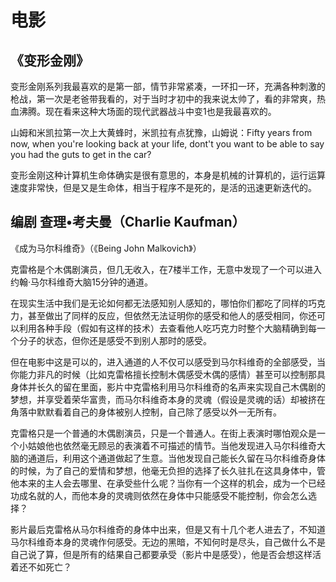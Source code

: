 # 电影

## 《变形金刚》

变形金刚系列我最喜欢的是第一部，情节非常紧凑，一环扣一环，充满各种刺激的枪战，第一次是老爸带我看的，对于当时才初中的我来说太帅了，看的非常爽，热血沸腾。现在看来这种大场面的现代武器战斗中变1也是我最喜欢的。

山姆和米凯拉第一次上大黄蜂时，米凯拉有点犹豫，山姆说：Fifty years from now, when you're looking back at your life, dont't you want to be able to say you had the guts to get in the car?

变形金刚这种计算机生命体确实是很有意思的，本身是机械的计算机的，运行运算速度非常快，但是又是生命体，相当于程序不是死的，是活的迅速更新迭代的。

## 编剧 查理•考夫曼（Charlie Kaufman）

《成为马尔科维奇》（《Being John Malkovich》）

克雷格是个木偶剧演员，但几无收入，在7楼半工作，无意中发现了一个可以进入约翰·马尔科维奇大脑15分钟的通道。

在现实生活中我们是无论如何都无法感知别人感知的，哪怕你们都吃了同样的巧克力，甚至做出了同样的反应，但依然无法证明你的感受和他人的感受相同，你还可以利用各种手段（假如有这样的技术）去查看他人吃巧克力时整个大脑精确到每一个分子的状态，但你还是感受不到别人那时的感受。

但在电影中这是可以的，进入通道的人不仅可以感受到马尔科维奇的全部感受，当你能力非凡的时候（比如克雷格擅长控制木偶感受木偶的感情）甚至可以控制那具身体并长久的留在里面，影片中克雷格利用马尔科维奇的名声来实现自己木偶剧的梦想，并享受着荣华富贵，而马尔科维奇本身的灵魂（假设是灵魂的话）却被挤在角落中默默看着自己的身体被别人控制，自己除了感受以外一无所有。

克雷格只是一个普通的木偶剧演员，只是一个普通人。在街上表演时哪怕观众是一个小姑娘他也依然毫无顾忌的表演着不可描述的情节。当他发现进入马尔科维奇大脑的通道后，利用这个通道做起了生意。当他发现自己能长久留在马尔科维奇身体的时候，为了自己的爱情和梦想，他毫无负担的选择了长久驻扎在这具身体中，管他本来的主人会去哪里、在承受些什么呢？当你有一个这样的机会，成为一个已经功成名就的人，而他本身的灵魂则依然在身体中只能感受不能控制，你会怎么选择？

影片最后克雷格从马尔科维奇的身体中出来，但是又有十几个老人进去了，不知道马尔科维奇本身的灵魂作何感受。无边的黑暗，不知何时是尽头，自己做什么不是自己说了算，但是所有的结果自己都要承受（影片中是感受），他是否会想这样活着还不如死亡？